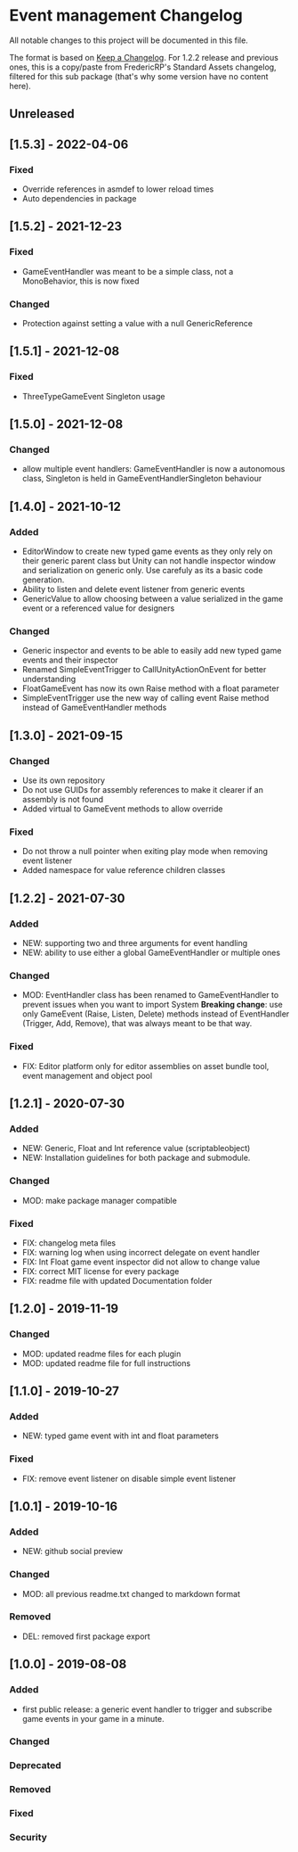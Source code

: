 # Event management Changelog
All notable changes to this project will be documented in this file.

The format is based on [Keep a Changelog](https://keepachangelog.com/en/1.0.0/).
For 1.2.2 release and previous ones, this is a copy/paste from FredericRP's Standard Assets changelog, filtered for this sub package (that's why some version have no content here).

## Unreleased

## [1.5.3] - 2022-04-06

### Fixed
- Override references in asmdef to lower reload times
- Auto dependencies in package

## [1.5.2] - 2021-12-23

### Fixed
- GameEventHandler was meant to be a simple class, not a MonoBehavior, this is now fixed

### Changed
- Protection against setting a value with a null GenericReference

## [1.5.1] - 2021-12-08

### Fixed
- ThreeTypeGameEvent Singleton usage

## [1.5.0] - 2021-12-08

### Changed
- allow multiple event handlers: GameEventHandler is now a autonomous class, Singleton is held in GameEventHandlerSingleton behaviour

## [1.4.0] - 2021-10-12

### Added
- EditorWindow to create new typed game events as they only rely on their generic parent class but Unity can not handle inspector window and serialization on generic only. Use carefuly as its a basic code generation.
- Ability to listen and delete event listener from generic events
- GenericValue to allow choosing between a value serialized in the game event or a referenced value for designers

### Changed
- Generic inspector and events to be able to easily add new typed game events and their inspector
- Renamed SimpleEventTrigger to CallUnityActionOnEvent for better understanding
- FloatGameEvent has now its own Raise method with a float parameter
- SimpleEventTrigger use the new way of calling event Raise method instead of GameEventHandler methods

## [1.3.0] - 2021-09-15

### Changed
- Use its own repository
- Do not use GUIDs for assembly references to make it clearer if an assembly is not found
- Added virtual to GameEvent methods to allow override

### Fixed
- Do not throw a null pointer when exiting play mode when removing event listener
- Added namespace for value reference children classes

## [1.2.2] - 2021-07-30

### Added
- NEW: supporting two and three arguments for event handling
- NEW: ability to use either a global GameEventHandler or multiple ones

### Changed
- MOD: EventHandler class has been renamed to GameEventHandler to prevent issues when you want to import System
**Breaking change**: use only GameEvent (Raise, Listen, Delete) methods instead of EventHandler (Trigger, Add, Remove), that was always meant to be that way.

### Fixed
- FIX: Editor platform only for editor assemblies on asset bundle tool, event management and object pool

## [1.2.1] - 2020-07-30

### Added
- NEW: Generic, Float and Int reference value (scriptableobject)
- NEW: Installation guidelines for both package and submodule.

### Changed
- MOD: make package manager compatible

### Fixed
- FIX: changelog meta files
- FIX: warning log when using incorrect delegate on event handler
- FIX: Int Float game event inspector did not allow to change value
- FIX: correct MIT license for every package
- FIX: readme file with updated Documentation folder

## [1.2.0] - 2019-11-19

### Changed
- MOD: updated readme files for each plugin
- MOD: updated readme file for full instructions

## [1.1.0] - 2019-10-27

### Added
- NEW: typed game event with int and float parameters

### Fixed
- FIX: remove event listener on disable simple event listener

## [1.0.1] - 2019-10-16

### Added
- NEW: github social preview

### Changed
- MOD: all previous readme.txt changed to markdown format

### Removed
- DEL: removed first package export

## [1.0.0] - 2019-08-08

### Added
- first public release: a generic event handler to trigger and subscribe game events in your game in a minute.

### Changed

### Deprecated

### Removed

### Fixed

### Security
